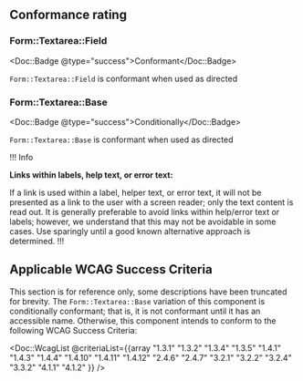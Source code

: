 ## Conformance rating

### Form::Textarea::Field

<Doc::Badge @type="success">Conformant</Doc::Badge>

`Form::Textarea::Field` is conformant when used as directed

### Form::Textarea::Base

<Doc::Badge @type="success">Conditionally</Doc::Badge>

`Form::Textarea::Base` is conformant when used as directed

!!! Info  

**Links within labels, help text, or error text:** 

If a link is used within a label, helper text, or error text, it will not be presented as a link to the user with a screen reader; only the text content is read out. It is generally preferable to avoid links within help/error text or labels; however, we understand that this may not be avoidable in some cases. Use sparingly until a good known alternative approach is determined.
!!!

## Applicable WCAG Success Criteria

This section is for reference only, some descriptions have been truncated for brevity. The `Form::Textarea::Base` variation of this component is conditionally conformant; that is, it is not conformant until it has an accessible name. Otherwise, this component intends to conform to the following WCAG Success Criteria:

<Doc::WcagList @criteriaList={{array "1.3.1" "1.3.2" "1.3.4" "1.3.5" "1.4.1" "1.4.3" "1.4.4" "1.4.10" "1.4.11" "1.4.12" "2.4.6" "2.4.7" "3.2.1" "3.2.2" "3.2.4" "3.3.2" "4.1.1" "4.1.2" }} />
